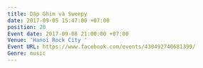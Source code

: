 ```yaml
---
title: Dập Ghim và Sweepy
date: 2017-09-05 15:47:00 +07:00
position: 20
Event date: 2017-09-08 21:00:00 +07:00
Venue: 'Hanoi Rock City '
Event URL: https://www.facebook.com/events/430492740681399/
Genre: music
---
```


